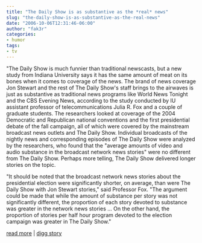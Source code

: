 ```yaml
---
title: "The Daily Show is as substantive as the *real* news"
slug: "the-daily-show-is-as-substantive-as-the-real-news"
date: "2006-10-06T12:31:46-06:00"
author: "fak3r"
categories:
- humor
tags:
- tv
---
```


"The Daily Show is much funnier than traditional newscasts, but a new study from Indiana University says it has the same amount of meat on its bones when it comes to coverage of the news. The brand of news coverage Jon Stewart and the rest of The Daily Show's staff brings to the airwaves is just as substantive as traditional news programs like World News Tonight and the CBS Evening News, according to the study conducted by IU assistant professor of telecommunications Julia R. Fox and a couple of graduate students. The researchers looked at coverage of the 2004 Democratic and Republican national conventions and the first presidential debate of the fall campaign, all of which were covered by the mainstream broadcast news outlets and The Daily Show. Individual broadcasts of the nightly news and corresponding episodes of The Daily Show were analyzed by the researchers, who found that the "average amounts of video and audio substance in the broadcast network news stories" were no different from The Daily Show. Perhaps more telling, The Daily Show delivered longer stories on the topic.

"It should be noted that the broadcast network news stories about the presidential election were significantly shorter, on average, than were The Daily Show with Jon Stewart stories," said Professor Fox. "The argument could be made that while the amount of substance per story was not significantly different, the proportion of each story devoted to substance was greater in the network news stories ... On the other hand, the proportion of stories per half hour program devoted to the election campaign was greater in The Daily Show."

[read more](http://arstechnica.com/news.ars/post/20061004-7908.html) | [digg story](http://digg.com/television/The_Daily_Show_is_as_substantive_as_the_real_news)
